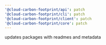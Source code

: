 ```yaml
---
'@cloud-carbon-footprint/api': patch
'@cloud-carbon-footprint/cli': patch
'@cloud-carbon-footprint/client': patch
'@cloud-carbon-footprint/core': patch
---
```


updates packages with readmes and metadata

